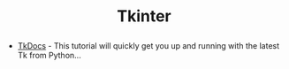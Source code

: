 #  <p align="center">Tkinter<p>
 
* [TkDocs] - This tutorial will quickly get you up and running with the latest Tk from Python...

[TkDocs]: (https://tkdocs.com/tutorial/intro.html{:target="\_blank"})
